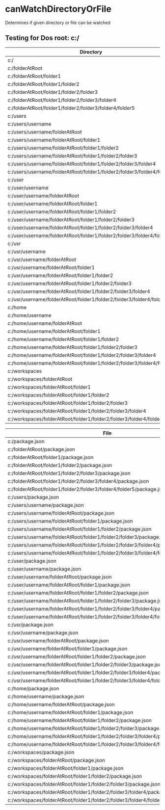 # canWatchDirectoryOrFile

Determines if given directory or file can be watched

## Testing for Dos root: c:/

| Directory                                                                           | canWatchDirectoryOrFile |
| ----------------------------------------------------------------------------------- | ----------------------- |
| c:/                                                                                 | false                   |
| c:/folderAtRoot                                                                     | false                   |
| c:/folderAtRoot/folder1                                                             | true                    |
| c:/folderAtRoot/folder1/folder2                                                     | true                    |
| c:/folderAtRoot/folder1/folder2/folder3                                             | true                    |
| c:/folderAtRoot/folder1/folder2/folder3/folder4                                     | true                    |
| c:/folderAtRoot/folder1/folder2/folder3/folder4/folder5                             | true                    |
| c:/users                                                                            | false                   |
| c:/users/username                                                                   | false                   |
| c:/users/username/folderAtRoot                                                      | false                   |
| c:/users/username/folderAtRoot/folder1                                              | true                    |
| c:/users/username/folderAtRoot/folder1/folder2                                      | true                    |
| c:/users/username/folderAtRoot/folder1/folder2/folder3                              | true                    |
| c:/users/username/folderAtRoot/folder1/folder2/folder3/folder4                      | true                    |
| c:/users/username/folderAtRoot/folder1/folder2/folder3/folder4/folder5              | true                    |
| c:/user                                                                             | false                   |
| c:/user/username                                                                    | true                    |
| c:/user/username/folderAtRoot                                                       | true                    |
| c:/user/username/folderAtRoot/folder1                                               | true                    |
| c:/user/username/folderAtRoot/folder1/folder2                                       | true                    |
| c:/user/username/folderAtRoot/folder1/folder2/folder3                               | true                    |
| c:/user/username/folderAtRoot/folder1/folder2/folder3/folder4                       | true                    |
| c:/user/username/folderAtRoot/folder1/folder2/folder3/folder4/folder5               | true                    |
| c:/usr                                                                              | false                   |
| c:/usr/username                                                                     | true                    |
| c:/usr/username/folderAtRoot                                                        | true                    |
| c:/usr/username/folderAtRoot/folder1                                                | true                    |
| c:/usr/username/folderAtRoot/folder1/folder2                                        | true                    |
| c:/usr/username/folderAtRoot/folder1/folder2/folder3                                | true                    |
| c:/usr/username/folderAtRoot/folder1/folder2/folder3/folder4                        | true                    |
| c:/usr/username/folderAtRoot/folder1/folder2/folder3/folder4/folder5                | true                    |
| c:/home                                                                             | false                   |
| c:/home/username                                                                    | true                    |
| c:/home/username/folderAtRoot                                                       | true                    |
| c:/home/username/folderAtRoot/folder1                                               | true                    |
| c:/home/username/folderAtRoot/folder1/folder2                                       | true                    |
| c:/home/username/folderAtRoot/folder1/folder2/folder3                               | true                    |
| c:/home/username/folderAtRoot/folder1/folder2/folder3/folder4                       | true                    |
| c:/home/username/folderAtRoot/folder1/folder2/folder3/folder4/folder5               | true                    |
| c:/workspaces                                                                       | false                   |
| c:/workspaces/folderAtRoot                                                          | true                    |
| c:/workspaces/folderAtRoot/folder1                                                  | true                    |
| c:/workspaces/folderAtRoot/folder1/folder2                                          | true                    |
| c:/workspaces/folderAtRoot/folder1/folder2/folder3                                  | true                    |
| c:/workspaces/folderAtRoot/folder1/folder2/folder3/folder4                          | true                    |
| c:/workspaces/folderAtRoot/folder1/folder2/folder3/folder4/folder5                  | true                    |

| File                                                                                | canWatchDirectoryOrFile |
| ----------------------------------------------------------------------------------- | ----------------------- |
| c:/package.json                                                                     | false                   |
| c:/folderAtRoot/package.json                                                        | true                    |
| c:/folderAtRoot/folder1/package.json                                                | true                    |
| c:/folderAtRoot/folder1/folder2/package.json                                        | true                    |
| c:/folderAtRoot/folder1/folder2/folder3/package.json                                | true                    |
| c:/folderAtRoot/folder1/folder2/folder3/folder4/package.json                        | true                    |
| c:/folderAtRoot/folder1/folder2/folder3/folder4/folder5/package.json                | true                    |
| c:/users/package.json                                                               | false                   |
| c:/users/username/package.json                                                      | false                   |
| c:/users/username/folderAtRoot/package.json                                         | true                    |
| c:/users/username/folderAtRoot/folder1/package.json                                 | true                    |
| c:/users/username/folderAtRoot/folder1/folder2/package.json                         | true                    |
| c:/users/username/folderAtRoot/folder1/folder2/folder3/package.json                 | true                    |
| c:/users/username/folderAtRoot/folder1/folder2/folder3/folder4/package.json         | true                    |
| c:/users/username/folderAtRoot/folder1/folder2/folder3/folder4/folder5/package.json | true                    |
| c:/user/package.json                                                                | true                    |
| c:/user/username/package.json                                                       | true                    |
| c:/user/username/folderAtRoot/package.json                                          | true                    |
| c:/user/username/folderAtRoot/folder1/package.json                                  | true                    |
| c:/user/username/folderAtRoot/folder1/folder2/package.json                          | true                    |
| c:/user/username/folderAtRoot/folder1/folder2/folder3/package.json                  | true                    |
| c:/user/username/folderAtRoot/folder1/folder2/folder3/folder4/package.json          | true                    |
| c:/user/username/folderAtRoot/folder1/folder2/folder3/folder4/folder5/package.json  | true                    |
| c:/usr/package.json                                                                 | true                    |
| c:/usr/username/package.json                                                        | true                    |
| c:/usr/username/folderAtRoot/package.json                                           | true                    |
| c:/usr/username/folderAtRoot/folder1/package.json                                   | true                    |
| c:/usr/username/folderAtRoot/folder1/folder2/package.json                           | true                    |
| c:/usr/username/folderAtRoot/folder1/folder2/folder3/package.json                   | true                    |
| c:/usr/username/folderAtRoot/folder1/folder2/folder3/folder4/package.json           | true                    |
| c:/usr/username/folderAtRoot/folder1/folder2/folder3/folder4/folder5/package.json   | true                    |
| c:/home/package.json                                                                | true                    |
| c:/home/username/package.json                                                       | true                    |
| c:/home/username/folderAtRoot/package.json                                          | true                    |
| c:/home/username/folderAtRoot/folder1/package.json                                  | true                    |
| c:/home/username/folderAtRoot/folder1/folder2/package.json                          | true                    |
| c:/home/username/folderAtRoot/folder1/folder2/folder3/package.json                  | true                    |
| c:/home/username/folderAtRoot/folder1/folder2/folder3/folder4/package.json          | true                    |
| c:/home/username/folderAtRoot/folder1/folder2/folder3/folder4/folder5/package.json  | true                    |
| c:/workspaces/package.json                                                          | true                    |
| c:/workspaces/folderAtRoot/package.json                                             | true                    |
| c:/workspaces/folderAtRoot/folder1/package.json                                     | true                    |
| c:/workspaces/folderAtRoot/folder1/folder2/package.json                             | true                    |
| c:/workspaces/folderAtRoot/folder1/folder2/folder3/package.json                     | true                    |
| c:/workspaces/folderAtRoot/folder1/folder2/folder3/folder4/package.json             | true                    |
| c:/workspaces/folderAtRoot/folder1/folder2/folder3/folder4/folder5/package.json     | true                    |

